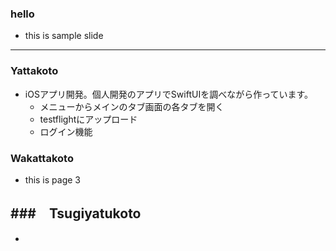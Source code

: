 ### hello

- this is sample slide

---
### Yattakoto

- iOSアプリ開発。個人開発のアプリでSwiftUIを調べながら作っています。
    - メニューからメインのタブ画面の各タブを開く
    - testflightにアップロード
    - ログイン機能

### Wakattakoto

- this is page 3

###　Tsugiyatukoto
- 
- 
